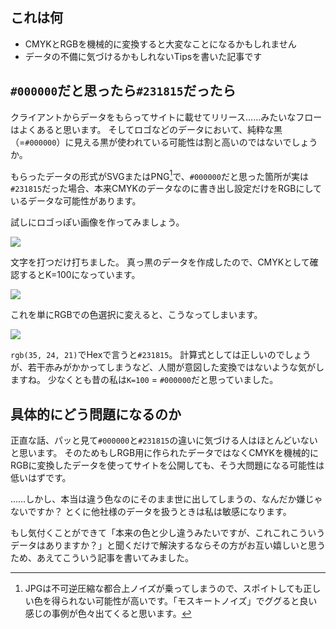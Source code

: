 <!--
title:   支給データに#231815が入ってたらちょっと身構えた方が良い……かも？
tags:    Design,color,tips,デザイン,色
id:      3749ac90d9ee9763e7d9
private: false
-->
## これは何

- CMYKとRGBを機械的に変換すると大変なことになるかもしれません
- データの不備に気づけるかもしれないTipsを書いた記事です

## `#000000`だと思ったら`#231815`だったら

クライアントからデータをもらってサイトに載せてリリース……みたいなフローはよくあると思います。
そしてロゴなどのデータにおいて、純粋な黒（=`#000000`）に見える黒が使われている可能性は割と高いのではないでしょうか。

もらったデータの形式がSVGまたはPNG[^1]で、`#000000`だと思った箇所が実は`#231815`だった場合、本来CMYKのデータなのに書き出し設定だけをRGBにしているデータな可能性があります。

試しにロゴっぽい画像を作ってみましょう。

![](https://qiita-image-store.s3.ap-northeast-1.amazonaws.com/0/214677/670bdfcb-5df6-d231-fed5-fbef3f745a2f.png)

文字を打つだけ打ちました。
真っ黒のデータを作成したので、CMYKとして確認するとK=100になっています。

![](https://qiita-image-store.s3.ap-northeast-1.amazonaws.com/0/214677/f4d419b1-eb0a-be78-435e-d91a621cb4be.png)

これを単にRGBでの色選択に変えると、こうなってしまいます。

![](https://qiita-image-store.s3.ap-northeast-1.amazonaws.com/0/214677/49f5d24b-e92b-6c02-ac84-29a6d402841c.png)

`rgb(35, 24, 21)`でHexで言うと`#231815`。
計算式としては正しいのでしょうが、若干赤みがかかってしまうなど、人間が意図した変換ではないような気がしますね。
少なくとも昔の私は`K=100` = `#000000`だと思っていました。

## 具体的にどう問題になるのか

正直な話、パッと見て`#000000`と`#231815`の違いに気づける人はほとんどいないと思います。
そのためもしRGB用に作られたデータではなくCMYKを機械的にRGBに変換したデータを使ってサイトを公開しても、そう大問題になる可能性は低いはずです。

……しかし、本当は違う色なのにそのまま世に出してしまうの、なんだか嫌じゃないですか？
とくに他社様のデータを扱うときは私は敏感になります。

もし気付くことができて「本来の色と少し違うみたいですが、これこれこういうデータはありますか？」と聞くだけで解決するならその方がお互い嬉しいと思うため、あえてこういう記事を書いてみました。

[^1]: JPGは不可逆圧縮な都合上ノイズが乗ってしまうので、スポイトしても正しい色を得られない可能性が高いです。「モスキートノイズ」でググると良い感じの事例が色々出てくると思います。